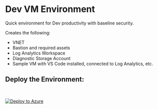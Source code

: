 # Dev VM Environment

Quick environment for Dev productivity with baseline security.

Creates the following:
- VNET
- Bastion and required assets
- Log Analytics Workspace
- Diagnostic Storage Account
- Sample VM with VS Code installed, connected to Log Analytics, etc.



## Deploy the Environment:
 <br>


[![Deploy to Azure](https://aka.ms/deploytoazurebutton)](https://portal.azure.com/#create/Microsoft.Template/uri/https%3A%2F%2Fraw.githubusercontent.com%2FVallentyne%2FDevVMEnvironment%2Fmain%2Fdeploymenttemplate.json)